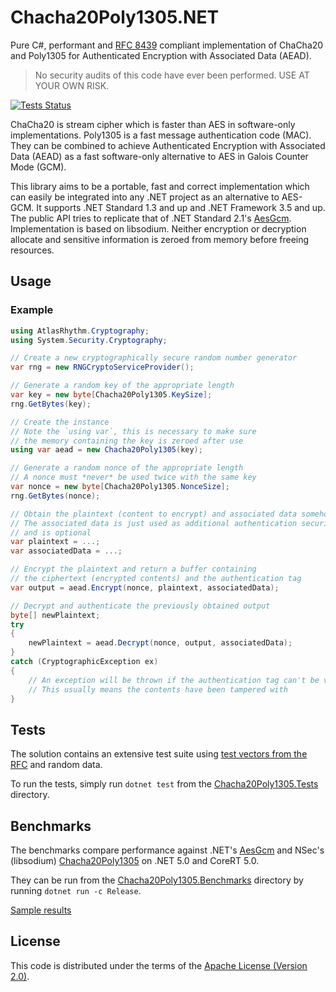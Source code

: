 # Chacha20Poly1305.NET

Pure C#, performant and [RFC 8439](https://tools.ietf.org/html/rfc8439) compliant implementation of ChaCha20 and Poly1305 for Authenticated Encryption with Associated Data (AEAD).

> No security audits of this code have ever been performed. USE AT YOUR OWN RISK.

[![Tests Status](https://img.shields.io/github/workflow/status/Atlas-Rhythm/Chacha20Poly1305.NET/Tests?label=tests&style=for-the-badge)](https://github.com/Atlas-Rhythm/Chacha20Poly1305.NET/actions?query=workflow%3ATests)

ChaCha20 is stream cipher which is faster than AES in software-only implementations. Poly1305 is a fast message authentication code (MAC). They can be combined to achieve Authenticated Encryption with Associated Data (AEAD) as a fast software-only alternative to AES in Galois Counter Mode (GCM).

This library aims to be a portable, fast and correct implementation which can easily be integrated into any .NET project as an alternative to AES-GCM. It supports .NET Standard 1.3 and up and .NET Framework 3.5 and up. The public API tries to replicate that of .NET Standard 2.1's [AesGcm](https://docs.microsoft.com/en-us/dotnet/api/system.security.cryptography.aesgcm?view=netstandard-2.1). Implementation is based on libsodium. Neither encryption or decryption allocate and sensitive information is zeroed from memory before freeing resources.

## Usage

### Example

```cs
using AtlasRhythm.Cryptography;
using System.Security.Cryptography;

// Create a new cryptographically secure random number generator
var rng = new RNGCryptoServiceProvider();

// Generate a random key of the appropriate length
var key = new byte[Chacha20Poly1305.KeySize];
rng.GetBytes(key);

// Create the instance
// Note the `using var`, this is necessary to make sure
// the memory containing the key is zeroed after use
using var aead = new Chacha20Poly1305(key);

// Generate a random nonce of the appropriate length
// A nonce must *never* be used twice with the same key
var nonce = new byte[Chacha20Poly1305.NonceSize];
rng.GetBytes(nonce);

// Obtain the plaintext (content to encrypt) and associated data somehow
// The associated data is just used as additional authentication security
// and is optional
var plaintext = ...;
var associatedData = ...;

// Encrypt the plaintext and return a buffer containing
// the ciphertext (encrypted contents) and the authentication tag
var output = aead.Encrypt(nonce, plaintext, associatedData);

// Decrypt and authenticate the previously obtained output
byte[] newPlaintext;
try
{
    newPlaintext = aead.Decrypt(nonce, output, associatedData);
}
catch (CryptographicException ex)
{
    // An exception will be thrown if the authentication tag can't be verified
    // This usually means the contents have been tampered with
}
```

## Tests

The solution contains an extensive test suite using [test vectors from the RFC](https://tools.ietf.org/html/rfc8439#section-2.8.2) and random data.

To run the tests, simply run `dotnet test` from the [Chacha20Poly1305.Tests](Chacha20Poly1305.Tests) directory.

## Benchmarks

The benchmarks compare performance against .NET's [AesGcm](https://docs.microsoft.com/en-us/dotnet/api/system.security.cryptography.aesgcm?view=netstandard-2.1) and NSec's (libsodium) [Chacha20Poly1305](https://nsec.rocks/docs/api/nsec.cryptography.aeadalgorithm#chacha20poly1305) on .NET 5.0 and CoreRT 5.0.

They can be run from the [Chacha20Poly1305.Benchmarks](Chacha20Poly1305.Benchmarks) directory by running `dotnet run -c Release`.

[Sample results](BenchmarkResults.md)

## License

This code is distributed under the terms of the [Apache License (Version 2.0)](LICENSE).
